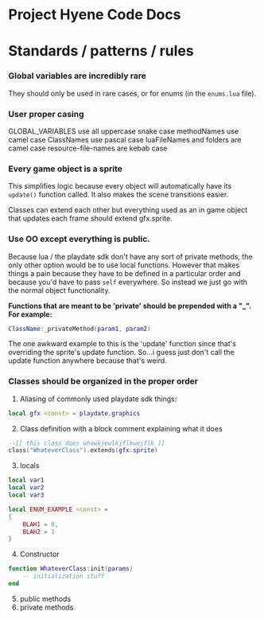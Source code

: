 # Project Hyene Code Docs

# Standards / patterns / rules

### Global variables are incredibly rare

They should only be used in rare cases, or for enums (in the `enums.lua` file).

### User proper casing

GLOBAL_VARIABLES use all uppercase snake case
methodNames use camel case
ClassNames use pascal case
luaFileNames and folders are camel case 
resource-file-names are kebab case

### Every game object is a sprite

This simplifies logic because every object will automatically have its `update()` function called. It also makes the scene transitions easier.

Classes can extend each other but everything used as an in game object that updates each frame should extend gfx.sprite.

### Use OO except everything is public.

Because lua / the playdate sdk don't have any sort of private methods, the only other option would be to use local functions. However that makes things a pain because they have to be defined in a particular order and because you'd have to pass `self` everywhere.  So instead we just go with the normal object functionality.  

**Functions that are meant to be 'private' should be prepended with a "_".  For example:**

```lua
ClassName:_privateMethod(param1, param2)
```

The one awkward example to this is the 'update' function since that's overriding the sprite's update function.  So...i guess just don't call the update function anywhere because that's weird.

### Classes should be organized in the proper order

1. Aliasing of commonly used playdate sdk things:

```lua 
local gfx <const> = playdate.graphics
```

2. Class definition with a block comment explaining what it does

```lua
--[[ this class does whawkjewlkjflkwejflk ]]
class("WhateverClass").extends(gfx.sprite)
```

3. locals

```lua
local var1 
local var2
local var3

local ENUM_EXAMPLE <const> = 
{
    BLAH1 = 0,
    BLAH2 = 1
}

```

4. Constructor

```lua
function WhateverClass:init(params)
    -- initialization stuff
end 
```

5. public methods
6. private methods